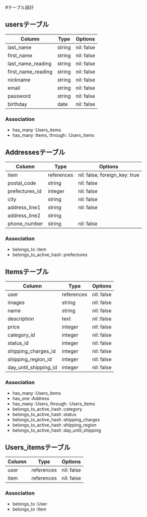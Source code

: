 #テーブル設計

## usersテーブル
|Column|Type|Options|
|---|---|---|
|last_name|string|nil: false|
|first_name|string|nil: false|
|last_name_reading|string|nil: false|
|first_name_reading|string|nil: false|
|nickname|string|nil: false|
|email|string|nil: false|
|password|string|nil: false|
|birthday|date|nil: false|
### Association
- has_many :Users_items
- has_many :Items, through: :Users_items

## Addressesテーブル
|Column|Type|Options|
|---|---|---|
|item|references|nil: false, foreign_key: true|
|postal_code|string|nil: false|
|prefectures_id|integer|nil: false|
|city|string|nil: false|
|address_line1|string|nil: false|
|address_line2|string||
|phone_number|string|nil: false|
### Association
- belongs_to :item
- belongs_to_active_hash :prefectures

## Itemsテーブル
|Column|Type|Options|
|---|---|---|
|user|references|nil: false|
|images|string|nil: false|
|name|string|nil: false|
|description|text|nil :false|
|price|integer|nil: false|
|category_id|integer|nil: false|
|status_id|integer|nil: false|
|shipping_charges_id|integer|nil: false|
|shipping_region_id|integer|nil: false|
|day_until_shipping_id|integer|nil: false|
### Association
- has_many :Users_items
- has_one :Address
- has_many :Users, through: :Users_items
- belongs_to_active_hash :category
- belongs_to_active_hash :status
- belongs_to_active_hash :shipping_charges
- belongs_to_active_hash :shipping_region
- belongs_to_active_hash :day_until_shipping

## Users_itemsテーブル
|Column|Type|Options|
|---|---|---|
|user|references|nil: false|
|item|references|nil: false|
### Association
- belongs_to :User
- belongs_to :Item